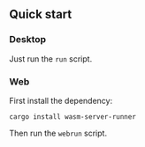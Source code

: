 ## Quick start

### Desktop

Just run the `run` script.

### Web

First install the dependency:

```
cargo install wasm-server-runner
```

Then run the `webrun` script.
